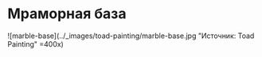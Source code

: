 # Мраморная база

![marble-base](../_images/toad-painting/marble-base.jpg "Источник: Toad Painting" =400x)
